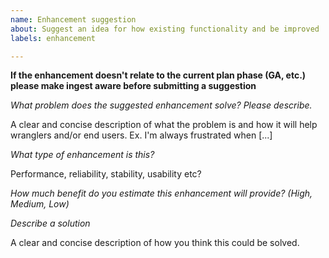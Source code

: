 ```yaml
---
name: Enhancement suggestion
about: Suggest an idea for how existing functionality and be improved
labels: enhancement

---
```


**If the enhancement doesn't relate to the current plan phase (GA, etc.) please make ingest aware before submitting a suggestion**

*What problem does the suggested enhancement solve? Please describe.*

A clear and concise description of what the problem is and how it will help wranglers and/or end users. Ex. I'm always frustrated when [...]

*What type of enhancement is this?*

Performance, reliability, stability, usability etc?

*How much benefit do you estimate this enhancement will provide? (High, Medium, Low)*

*Describe a solution*

A clear and concise description of how you think this could be solved.

